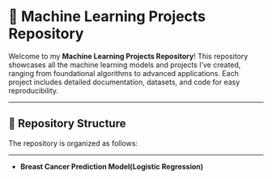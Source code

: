 # 🧠 Machine Learning Projects Repository

Welcome to my **Machine Learning Projects Repository**! This repository showcases all the machine learning models and projects I’ve created, ranging from foundational algorithms to advanced applications. Each project includes detailed documentation, datasets, and code for easy reproducibility.

---

## 📂 Repository Structure

The repository is organized as follows:

---
- **Breast Cancer Prediction Model(Logistic Regression)**
